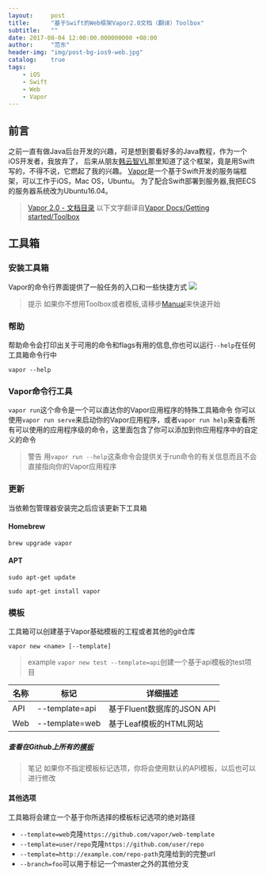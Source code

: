 ```yaml
---
layout:     post
title:      "基于Swift的Web框架Vapor2.0文档（翻译）Toolbox"
subtitle:   ""
date: 2017-08-04 12:00:00.000000000 +08:00
author:     "范东"
header-img: "img/post-bg-ios9-web.jpg"
catalog:    true
tags:
    - iOS
    - Swift
    - Web
    - Vapor
---
```

## 前言
之前一直有做Java后台开发的兴趣，可是想到要看好多的Java教程，作为一个iOS开发者，我放弃了，
后来从朋友[韩云智VL](http://www.jianshu.com/u/92f7630a351b)那里知道了这个框架，竟是用Swift写的，不得不说，它燃起了我的兴趣。
[Vapor](http://vapor.codes)是一个基于Swift开发的服务端框架，可以工作于iOS，Mac OS，Ubuntu。
为了配合Swift部署到服务器,我把ECS的服务器系统改为Ubuntu16.04。
> [Vapor 2.0 - 文档目录](http://www.jianshu.com/p/155866779a8e)
> 以下文字翻译自[Vapor Docs/Getting started/Toolbox](https://docs.vapor.codes/2.0/getting-started/toolbox/)

## 工具箱
### 安装工具箱
Vapor的命令行界面提供了一般任务的入口和一些快捷方式
![](http://om2bks7xs.bkt.clouddn.com/2017-08-03-Swift-Vapor-Web-03-1.png)
> 提示
> 如果你不想用Toolbox或者模板,请移步[Manual](https://docs.vapor.codes/2.0/getting-started/manual/)来快速开始

### 帮助
帮助命令会打印出关于可用的命令和flags有用的信息,你也可以运行```--help```在任何工具箱命令行中
```
vapor --help
```
### Vapor命令行工具
```vapor run```这个命令是一个可以直达你的Vapor应用程序的特殊工具箱命令
你可以使用```vapor run serve```来启动你的Vapor应用程序，或者```vapor run help```来查看所有可以使用的应用程序级的命令，这里面包含了你可以添加到你应用程序中的自定义的命令
>警告
>用```vapor run --help```这条命令会提供关于run命令的有关信息而且不会直接指向你的Vapor应用程序

### 更新
当依赖包管理器安装完之后应该更新下工具箱
#### Homebrew
```
brew upgrade vapor
```
#### APT
```
sudo apt-get update
```
```
sudo apt-get install vapor
```
### 模板
工具箱可以创建基于Vapor基础模板的工程或者其他的git仓库
```
vapor new <name> [--template]
```
>example
>```vapor new test --template=api```创建一个基于api模板的test项目

名称 | 标记 | 详细描述
------- | ------- | ------
API | --template=api | 基于Fluent数据库的JSON API
Web | --template=web | 基于Leaf模板的HTML网站

##### 查看在Github上所有的[模板](https://github.com/search?utf8=✓&q=topic%3Avapor+topic%3Atemplate&type=Repositories)
>笔记
>如果你不指定模板标记选项，你将会使用默认的API模板，以后也可以进行修改

#### 其他选项
工具箱将会建立一个基于你所选择的模板标记选项的绝对路径

- ```--template=web```克隆```https://github.com/vapor/web-template```
- ```--template=user/repo```克隆```https://github.com/user/repo```
- ```--template=http://example.com/repo-path```克隆给到的完整url
- ```--branch=foo```可以用于标记一个master之外的其他分支



